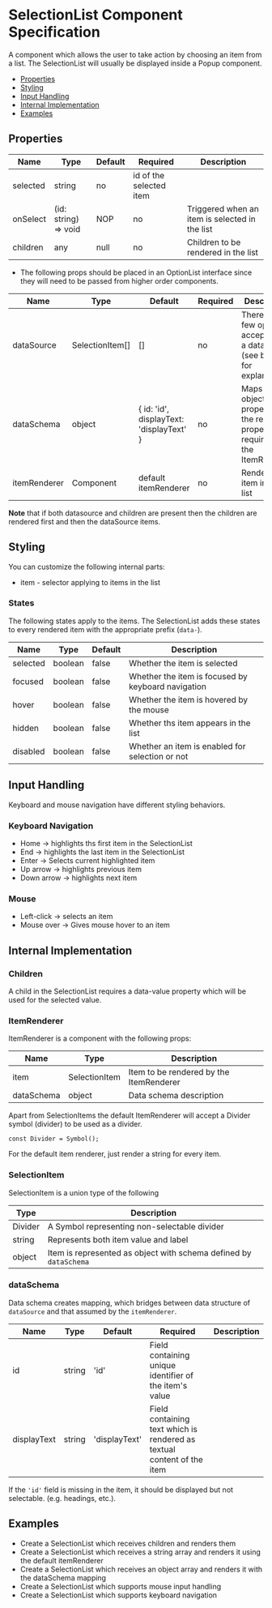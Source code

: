 # SelectionList Component Specification

A component which allows the user to take action by choosing an item from a list. The SelectionList will usually be displayed inside a Popup component.

* [Properties](#properties)
* [Styling](#styling)
* [Input Handling](#input-handling)
* [Internal Implementation](#internal-implementation)
* [Examples](#examples)

## Properties

| Name | Type | Default | Required | Description |
| -- | -- | -- | -- | -- |
| selected | string | no | id of the selected item
| onSelect | (id: string) => void | NOP | no | Triggered when an item is selected in the list |
| children | any | null | no | Children to be rendered in the list |

* The following props should be placed in an OptionList interface since they will need to be passed from higher order components.

| Name | Type | Default | Required | Description |
| -- | -- | -- | -- | -- |
| dataSource | SelectionItem[] | [] | no | There are a few options accepted as a datasource (see below for explanation) |
| dataSchema | object | { id: 'id', displayText: 'displayText' } | no | Maps the object properties to the relevant properties required by the ItemRenderer |
| itemRenderer | Component | default itemRenderer | no | Renders an item in the list |

**Note** that if both datasource and children are present then the children are rendered first and then the dataSource items.

## Styling

You can customize the following internal parts:

* item - selector applying to items in the list

### States
 
The following states apply to the items. The SelectionList adds these states to every rendered item with the appropriate prefix (`data-`).
 
| Name | Type | Default | Description |
| -- | -- | -- | -- |
| selected | boolean | false | Whether the item is selected |
| focused | boolean | false | Whether the item is focused by keyboard navigation |
| hover | boolean | false | Whether the item is hovered by the mouse |
| hidden | boolean | false | Whether ths item appears in the list |
| disabled | boolean | false | Whether an item is enabled for selection or not |

## Input Handling

Keyboard and mouse navigation have different styling behaviors.

### Keyboard Navigation

* Home -> highlights ths first item in the SelectionList
* End -> highlights the last item in the SelectionList
* Enter -> Selects current highlighted item
* Up arrow -> highlights previous item
* Down arrow -> highlights next item

### Mouse

* Left-click -> selects an item
* Mouse over -> Gives mouse hover to an item

## Internal Implementation

### Children

A child in the SelectionList requires a data-value property which will be used for the selected value.

### ItemRenderer

ItemRenderer is a component with the following props:

| Name | Type | Description |
| -- | -- | -- |
| item | SelectionItem | Item to be rendered by the ItemRenderer |
| dataSchema | object | Data schema description

Apart from SelectionItems the default ItemRenderer will accept a Divider symbol (divider) to be used as a divider.
```
const Divider = Symbol();
```

For the default item renderer, just render a string for every item.

### SelectionItem

SelectionItem is a union type of the following

| Type | Description |
| -- | -- |
| Divider | A Symbol representing non-selectable divider
| string | Represents both item value and label
| object | Item is represented as object with schema defined by `dataSchema`

### dataSchema

Data schema creates mapping, which bridges between data structure of `dataSource` and that assumed by the `itemRenderer`.

| Name | Type | Default | Required | Description |
| -- | -- | -- | -- | -- |
| id | string | 'id' | Field containing unique identifier of the item's value
| displayText | string | 'displayText' | Field containing text which is rendered as textual content of the item

If the `'id'` field is missing in the item, it should be displayed but not selectable. (e.g. headings, etc.).


## Examples

* Create a SelectionList which receives children and renders them
* Create a SelectionList which receives a string array and renders it using the default itemRenderer
* Create a SelectionList which receives an object array and renders it with the dataSchema mapping
* Create a SelectionList which supports mouse input handling
* Create a SelectionList which supports keyboard navigation
